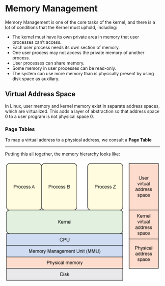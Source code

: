 # Memory Management

Memory Management is one of the core tasks of the kernel, and there is a lot of conditions that the Kernel must uphold, including:

* The kernel must have its own private area in memory that user processes can’t access.
* Each user process needs its own section of memory.
* One user process may not access the private memory of another process.
* User processes can share memory.
* Some memory in user processes can be read-only.
* The system can use more memory than is physically present by using disk space as auxiliary.


## Virtual Address Space

In Linux, user memory and kernel memory exist in separate address spaces, which are virtualized. This adds a layer of abstraction so that address space 0 to a user program is not physical space 0.

### Page Tables
To map a virtual address to a physical address, we consult a **Page Table**

---

Putting this all together, the memory hierarchy looks like:

![image](images/memory_address.png)
